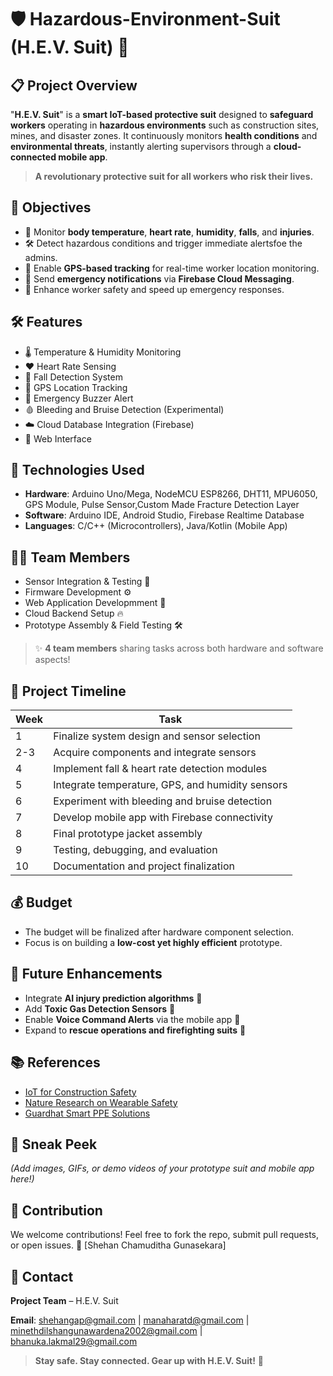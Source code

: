 # 🛡️ Hazardous-Environment-Suit (H.E.V. Suit) 🚧

## 📋 Project Overview
"**H.E.V. Suit**" is a **smart IoT-based protective suit** designed to **safeguard workers** operating in **hazardous environments** such as construction sites, mines, and disaster zones. 
It continuously monitors **health conditions** and **environmental threats**, instantly alerting supervisors through a **cloud-connected mobile app**.

> **A revolutionary protective suit for all workers who risk their lives.**

## 🎯 Objectives
- 🧠 Monitor **body temperature**, **heart rate**, **humidity**, **falls**, and **injuries**.
- 🛠️ Detect hazardous conditions and trigger immediate alertsfoe the admins.
- 🔎 Enable **GPS-based tracking** for real-time worker location monitoring.
- 📲 Send **emergency notifications** via **Firebase Cloud Messaging**.
- 👷 Enhance worker safety and speed up emergency responses.

## 🛠️ Features
- 🌡️ Temperature & Humidity Monitoring
- ❤️ Heart Rate Sensing
- 🛑 Fall Detection System
- 🛁 GPS Location Tracking
- 🚨 Emergency Buzzer Alert
- 🩸 Bleeding and Bruise Detection (Experimental)
- ☁️ Cloud Database Integration (Firebase)
- 📱 Web Interface

## 🧹 Technologies Used
- **Hardware**: Arduino Uno/Mega, NodeMCU ESP8266, DHT11, MPU6050, GPS Module, Pulse Sensor,Custom Made Fracture Detection Layer
- **Software**: Arduino IDE, Android Studio, Firebase Realtime Database
- **Languages**: C/C++ (Microcontrollers), Java/Kotlin (Mobile App)

## 🧑‍💻 Team Members
- Sensor Integration & Testing 🔬
- Firmware Development ⚙️
- Web Application Developmment 📱
- Cloud Backend Setup 🔥
- Prototype Assembly & Field Testing 🛠️

> ✨ **4 team members** sharing tasks across both hardware and software aspects!

## 📅 Project Timeline
| Week | Task |
|-----|------|
| 1 | Finalize system design and sensor selection |
| 2-3 | Acquire components and integrate sensors |
| 4 | Implement fall & heart rate detection modules |
| 5 | Integrate temperature, GPS, and humidity sensors |
| 6 | Experiment with bleeding and bruise detection |
| 7 | Develop mobile app with Firebase connectivity |
| 8 | Final prototype jacket assembly |
| 9 | Testing, debugging, and evaluation |
| 10 | Documentation and project finalization |

## 💰 Budget
- The budget will be finalized after hardware component selection.
- Focus is on building a **low-cost yet highly efficient** prototype.

## 🚀 Future Enhancements
- Integrate **AI injury prediction algorithms** 🤖
- Add **Toxic Gas Detection Sensors** 🧪
- Enable **Voice Command Alerts** via the mobile app 🎤
- Expand to **rescue operations and firefighting suits** 🚒

## 📚 References
- [IoT for Construction Safety](https://blynk.io/blog/how-construction-companies-are-using-iot-for-safety-and-efficiency)
- [Nature Research on Wearable Safety](https://www.nature.com/articles/s41598-024-78931-0)
- [Guardhat Smart PPE Solutions](https://www.guardhat.com)

## 📸 Sneak Peek
_(Add images, GIFs, or demo videos of your prototype suit and mobile app here!)_

## 🌟 Contribution
We welcome contributions! Feel free to fork the repo, submit pull requests, or open issues. 💪
[Shehan Chamuditha Gunasekara]
## 📨 Contact
**Project Team** – H.E.V. Suit

**Email**: shehangap@gmail.com | manaharatd@gmail.com | minethdilshangunawardena2002@gmail.com | bhanuka.lakmal29@gmail.com

> **Stay safe. Stay connected. Gear up with H.E.V. Suit!** 🚪
